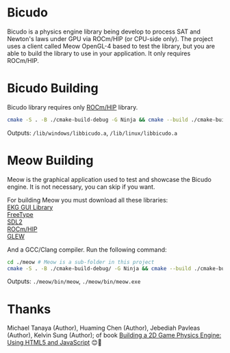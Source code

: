 # Bicudo

Bicudo is a physics engine library being develop to process SAT and Newton's laws under GPU via ROCm/HIP (or CPU-side only). The project uses a client called Meow OpenGL-4 based to test the library, but you are able to build the library to use in your application. It only requires ROCm/HIP.

# Bicudo Building

Bicudo library requires only [ROCm/HIP](https://github.com/ROCm/HIP) library.

```sh
cmake -S . -B ./cmake-build-debug -G Ninja && cmake --build ./cmake-build-debug
```

Outputs: `/lib/windows/libbicudo.a`, `/lib/linux/libbicudo.a`

# Meow Building

Meow is the graphical application used to test and showcase the Bicudo engine. It is not necessary, you can skip if you want.

For building Meow you must download all these libraries:  
[EKG GUI Library](https://github.com/vokegpu/ekg-ui-library)  
[FreeType](http://freetype.org/)  
[SDL2](https://www.libsdl.org/)  
[ROCm/HIP](https://github.com/ROCm/HIP)  
[GLEW](https://glew.sourceforge.net/)  

And a GCC/Clang compiler.
Run the following command:

```sh
cd ./meow # Meow is a sub-folder in this project
cmake -S . -B ./cmake-build-debug/ -G Ninja && cmake --build ./cmake-build-debug/
```

Outputs: `./meow/bin/meow`, `./meow/bin/meow.exe`

# Thanks

Michael Tanaya (Author), Huaming Chen (Author), Jebediah Pavleas (Author), Kelvin Sung (Author); of book [Building a 2D Game Physics Engine: Using HTML5 and JavaScript](https://www.amazon.com/Building-Game-Physics-Engine-JavaScript/dp/1484225821) 😊🐄


